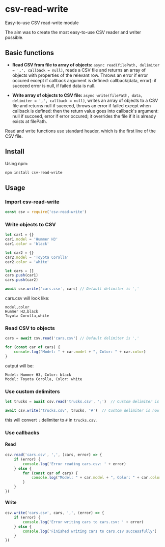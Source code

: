 # csv-read-write
Easy-to-use CSV read-write module

The aim was to create the most easy-to-use CSV reader and writer possible.

## Basic functions

- **Read CSV from file to array of objects:** `async read(filePath, delimiter = ',', callback = null)`, reads a CSV file and returns an array of objects with properties of the relevant row. Throws an error if error occured except if callback argument is defined: callback(data, error): if succeed error is null, if failed data is null.

- **Write array of objects to CSV file:** `async write(filePath, data, delimiter = ',', callback = null)`, writes an array of objects to a CSV file and returns null if succeed, throws an error if failed except when callback is defined: then the return value goes into callback's argument: null if succeed, error if error occured; it overrides the file if it is already exists at filePath.

Read and write functions use standard header, which is the first line of the CSV file.

## Install

Using npm:

```bash
npm install csv-read-write
```

## Usage

### Import csv-read-write

```js
const csv = require('csv-read-write')
```

### Write objects to CSV

```js
let car1 = {}
car1.model = 'Hummer H3'
car1.color = 'black'

let car2 = {}
car2.model = 'Toyota Corolla'
car2.color = 'white'

let cars = []
cars.push(car1)
cars.push(car2)

await csv.write('cars.csv', cars) // Default delimiter is ','
```

cars.csv will look like:

```csv
model,color
Hummer H3,black
Toyota Corolla,white
```

### Read CSV to objects

```js
cars = await csv.read('cars.csv') // Default delimiter is ','

for (const car of cars) {
    console.log("Model: " + car.model + ", Color: " + car.color)
}
```

output will be:

```
Model: Hummer H3, Color: black
Model: Toyota Corolla, Color: white
```

### Use custom delimiters

```js
let trucks = await csv.read('trucks.csv', ';')  // Custom delimiter is now ';'

await csv.write('trucks.csv', trucks, '#')  // Custom delimiter is now '#'
```

this will convert `;` delimiter to `#` in `trucks.csv`.

### Use callbacks

#### Read

```js
csv.read('cars.csv', ',', (cars, error) => {
    if (error) {
        console.log('Error reading cars.csv: ' + error)
    } else {
        for (const car of cars) {
            console.log("Model: " + car.model + ", Color: " + car.color)
        }
    }
})
```

#### Write

```js
csv.write('cars.csv', cars, ',', (error) => {
    if (error) {
        console.log('Error writing cars to cars.csv: ' + error)
    } else {
        console.log('Finished writing cars to cars.csv successfully')
    }
})
```

